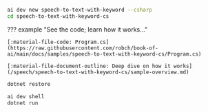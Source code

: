 ```bash title="Generate sample code"
ai dev new speech-to-text-with-keyword --csharp
cd speech-to-text-with-keyword-cs
```

??? example "See the code; learn how it works..."

    [:material-file-code: Program.cs](https://raw.githubusercontent.com/robch/book-of-ai/main/docs/samples/speech-to-text-with-keyword-cs/Program.cs)  

    [:material-file-document-outline: Deep dive on how it works](/speech/speech-to-text-with-keyword-cs/sample-overview.md)  

```bash title="Install dependencies"
dotnet restore
```

```bash title="Run the sample"
ai dev shell
dotnet run
```